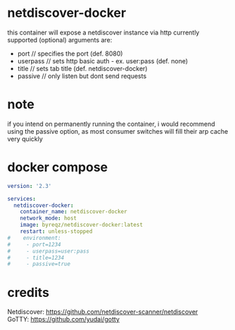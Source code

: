 # netdiscover-docker
this container will expose a netdiscover instance via http
currently supported (optional) arguments are:

- port // specifies the port (def. 8080)
- userpass // sets http basic auth - ex. user:pass (def. none)
- title // sets tab title (def. netdiscover-docker)
- passive // only listen but dont send requests

# note
if you intend on permanently running the container, i would recommend using the passive option, as most consumer switches will fill their arp cache very quickly

# docker compose
```yaml
version: '2.3'

services:
  netdiscover-docker:
    container_name: netdiscover-docker
    network_mode: host
    image: byreqz/netdiscover-docker:latest
    restart: unless-stopped
#    environment:
#     - port=1234
#     - userpass=user:pass
#     - title=1234
#     - passive=true
```

# credits
Netdiscover: https://github.com/netdiscover-scanner/netdiscover <br>
GoTTY: https://github.com/yudai/gotty
